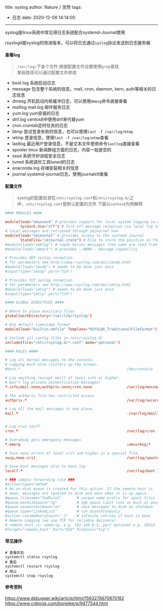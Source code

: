 title: syslog
author: Nature丿灵然
tags:
  - 日志
date: 2020-12-08 14:14:00
---
syslog是linux系统中常见得日志系统配合systemd-Journal使用
<!--more-->
rsyslogd是syslog的改进版本，可以将日志通过`syslog`协议发送到日志服务器

#### 查看log

> `/var/log/`下各个文件,根据配置文件设置使用`grep`查找 \
> 某些路径可以通过配置文件修改

- boot.log 系统启动日志
- message 包含整个系统的信息，mail, cron, daemon, kern, auth等相关的日志信息
- dmesg 开机启动内核缓冲日志，可以使用`dmesg`命令直接查看
- maillog mail.log 邮件服务日志
- yum.log yum安装的日志
- dnf.log centos8中使用dnf来代替yum
- cron crontab定时任务的日志
- btmp 尝试登录失败的信息，也可以使用`last -f /var/log/btmp`
- wtmp 登录信息，使用`last -f /var/log/wtmp`查看
- lastlog 最近用户登录信息，不是文本文件使用命令`lastlog`直接查看
- spooler linux 新闻群组方面的日志，内容一般是空的
- sssd 系统守护进程安全日志
- tuned 系统调优工具tuned的日志
- anaconda.log 存储安装相关的信息
- journal systemd-journal日志，使用journalctl查看
  
#### 配置文件

> syslog的配置目录在`/etc/rsyslog.conf`和`/etc/rsyslog.d/`之中，`/etc/rsyslog.conf`是默认配置的文件
> 下面以`centos8`为例解释

```conf
#### MODULES ####                                                                                      # 模块设置

module(load="imuxsock" # provides support for local system logging (e.g. via logger command)           # 提供对本地命令支持如：logger
       SysSock.Use="off") # Turn off message reception via local log socket;                           # 关闭本地套接字接受
# local messages are retrieved through imjournal now.                                                  # 从systemd-journal获取消息
module(load="imjournal" # provides access to the systemd journal                                       
       StateFile="imjournal.state") # File to store the position in the journal                        #
#module(load="imklog") # reads kernel messages (the same are read from journald)                       # 读取内核消息，有一些来自journald
#module(load="immark") # provides --MARK-- message capability                                          # MARK消息

# Provides UDP syslog reception                                                                        # 接受udp syslog消息
# for parameters see http://www.rsyslog.com/doc/imudp.html
#module(load="imudp") # needs to be done just once                                                     # 只需要做一次
#input(type="imudp" port="514")

# Provides TCP syslog reception                                                                        # 接受tpc syslog消息
# for parameters see http://www.rsyslog.com/doc/imtcp.html
#module(load="imtcp") # needs to be done just once
#input(type="imtcp" port="514")

#### GLOBAL DIRECTIVES ####                                                                            # 全局目录设置

# Where to place auxiliary files                                                                       # 在那放辅助文件
global(workDirectory="/var/lib/rsyslog")

# Use default timestamp format                                                                         # 使用默认的时间戳格式
module(load="builtin:omfile" Template="RSYSLOG_TraditionalFileFormat")

# Include all config files in /etc/rsyslog.d/                                                          # 导入目录下的所有文件
include(file="/etc/rsyslog.d/*.conf" mode="optional")

#### RULES ####                                                                                        # 规则文件

# Log all kernel messages to the console.                                                              # 收集内核日志到控制台
# Logging much else clutters up the screen.                                                            # 日志太多会把屏幕弄乱
#kern.*                                                 /dev/console

# Log anything (except mail) of level info or higher.                                                  # 记录任何除了邮件的日志
# Don't log private authentication messages!                                                           # 不要记录认真消息
*.info;mail.none;authpriv.none;cron.none                /var/log/messages

# The authpriv file has restricted access.                                                             # 认证相关的消息存放的路径
authpriv.*                                              /var/log/secure

# Log all the mail messages in one place.                                                              # 所有的右键消息存放位置，- 表示异步因为数据库比较多
mail.*                                                  -/var/log/maillog


# Log cron stuff                                                                                       # 定时任务的日志
cron.*                                                  /var/log/cron

# Everybody gets emergency messages                                                                    # 记录所有的大于等于emerg级别信息, 以wall方式发送给每个登录到系统的人
*.emerg                                                 :omusrmsg:*

# Save news errors of level crit and higher in a special file.                                         # 记录uucp,news.crit等存放在/var/log/spooler
uucp,news.crit                                          /var/log/spooler

# Save boot messages also to boot.log                                                                  # 启动相关的消息
local7.*                                                /var/log/boot.log

# ### sample forwarding rule ###                                                                       # 转发规则
#action(type="omfwd"  
# An on-disk queue is created for this action. If the remote host is                                   # 为此操作创建一个磁盘队列。 如果远程主机是down掉，消息被假脱机到磁盘，并在重新启动时发送。
# down, messages are spooled to disk and sent when it is up again.
#queue.filename="fwdRule1"       # unique name prefix for spool files                                  # 假脱机文件的唯一名称前缀
#queue.maxdiskspace="1g"         # 1gb space limit (use as much as possible)                           # 最多1gb的空间(尽可能多的使用)
#queue.saveonshutdown="on"       # save messages to disk on shutdown                                   # 关机是保存消息到磁盘
#queue.type="LinkedList"         # run asynchronously                                                  # 使用链接列表模式
#action.resumeRetryCount="-1"    # infinite retries if host is down                                    # 主机关机则无限重试
# Remote Logging (we use TCP for reliable delivery)                                                    # 远程日志，（使用可靠的tcp）
# remote_host is: name/ip, e.g. 192.168.0.1, port optional e.g. 10514                                  # 远程机器是名字/ip
#Target="remote_host" Port="XXX" Protocol="tcp")
```

#### 常见操作

```shell
# 查看状态
systemctl status rsyslog
# 重启
systemctl restart rsyslog
# 停止
systemctl stop rsyslog
```

#### 参考资料

<https://www.debugger.wiki/article/html/1563278670670182>
<https://www.cnblogs.com/bonelee/p/9477544.html>
